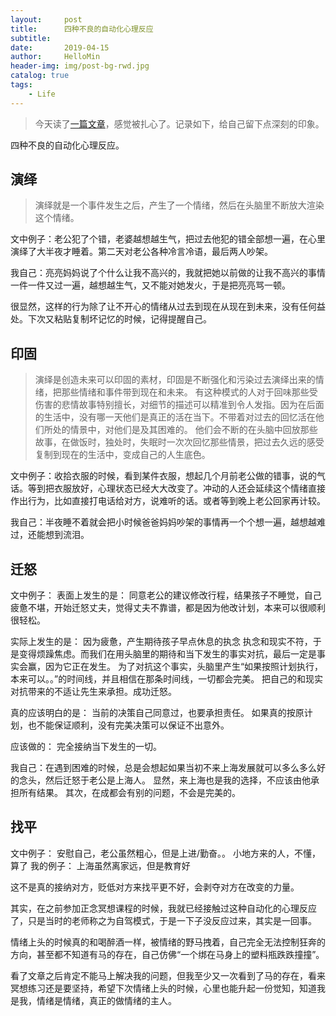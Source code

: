 ```yaml
---
layout:     post
title:      四种不良的自动化心理反应
subtitle:   
date:       2019-04-15
author:     HelloMin
header-img: img/post-bg-rwd.jpg
catalog: true
tags:
    - Life
---
```

> 今天读了[一篇文章](https://mp.weixin.qq.com/s/sq67wBSWDiGdquMdVuexiw)，感觉被扎心了。记录如下，给自己留下点深刻的印象。

四种不良的自动化心理反应。

## 演绎
> 演绎就是一个事件发生之后，产生了一个情绪，然后在头脑里不断放大渲染这个情绪。

文中例子：老公犯了个错，老婆越想越生气，把过去他犯的错全部想一遍，在心里演绎了大半夜才睡着。第二天对老公各种冷言冷语，最后两人吵架。

我自己：亮亮妈妈说了个什么让我不高兴的，我就把她以前做的让我不高兴的事情一件一件又过一遍，越想越生气，又不能对她发火，于是把亮亮骂一顿。

很显然，这样的行为除了让不开心的情绪从过去到现在从现在到未来，没有任何益处。下次又粘贴复制坏记忆的时候，记得提醒自己。

## 印固

> 演绎是创造未来可以印固的素材，印固是不断强化和污染过去演绎出来的情绪，把那些情绪和事件带到现在和未来。
有这种模式的人对于回味那些受伤害的悲情故事特别擅长，对细节的描述可以精准到令人发指。因为在后面的生活中，没有哪一天他们是真正的活在当下。不带着对过去的回忆活在他们所处的情景中，对他们是及其困难的。
他们会不断的在头脑中回放那些故事，在做饭时，独处时，失眠时一次次回忆那些情景，把过去久远的感受复制到现在的生活中，变成自己的人生底色。

文中例子：收拾衣服的时候，看到某件衣服，想起几个月前老公做的错事，说的气话。等到把衣服放好，心理状态已经大大改变了。冲动的人还会延续这个情绪直接作出行为，比如直接打电话给对方，说难听的话。或者等到晚上老公回家再计较。

我自己：半夜睡不着就会把小时候爸爸妈妈吵架的事情再一个个想一遍，越想越难过，还能想到流泪。

## 迁怒
文中例子：
表面上发生的是：
同意老公的建议修改行程，结果孩子不睡觉，自己疲惫不堪，开始迁怒丈夫，觉得丈夫不靠谱，都是因为他改计划，本来可以很顺利很轻松。

实际上发生的是：
因为疲惫，产生期待孩子早点休息的执念
执念和现实不符，于是变得烦躁焦虑。而我们在用头脑里的期待和当下发生的事实对抗，最后一定是事实会赢，因为它正在发生。
为了对抗这个事实，头脑里产生“如果按照计划执行，本来可以。。”的时间线，并且相信在那条时间线，一切都会完美。
把自己的和现实对抗带来的不适让先生来承担。成功迁怒。

真的应该明白的是：
当前的决策自己同意过，也要承担责任。
如果真的按原计划，也不能保证顺利，没有完美决策可以保证不出意外。

应该做的：
完全接纳当下发生的一切。

我自己：在遇到困难的时候，总是会想起如果当初不来上海发展就可以多么多么好的念头，然后迁怒于老公是上海人。
显然，来上海也是我的选择，不应该由他承担所有结果。
其次，在成都会有别的问题，不会是完美的。

## 找平
文中例子：
安慰自己，老公虽然粗心，但是上进/勤奋。。
小地方来的人，不懂，算了
我的例子：
上海虽然离家远，但是教育好

这不是真的接纳对方，贬低对方来找平更不好，会剥夺对方在改变的力量。

其实，在之前参加正念冥想课程的时候，我就已经接触过这种自动化的心理反应了，只是当时的老师称之为自驾模式，于是一下子没反应过来，其实是一回事。

情绪上头的时候真的和喝醉酒一样，被情绪的野马拽着，自己完全无法控制狂奔的方向，甚至都不知道有马的存在，自己仿佛“一个绑在马身上的塑料瓶跌跌撞撞”。

看了文章之后肯定不能马上解决我的问题，但我至少又一次看到了马的存在，看来冥想练习还是要坚持，希望下次情绪上头的时候，心里也能升起一份觉知，知道我是我，情绪是情绪，真正的做情绪的主人。
